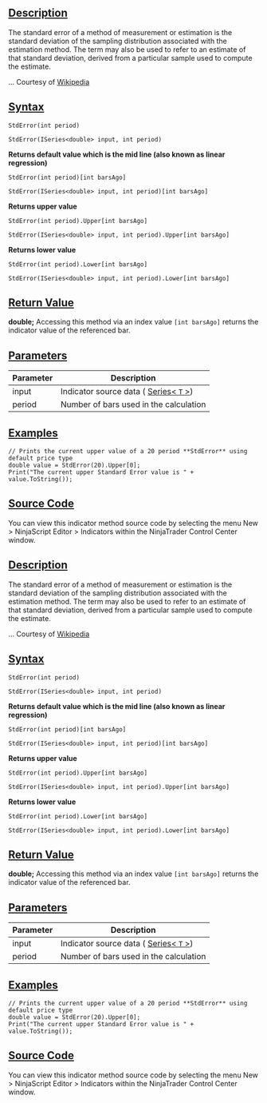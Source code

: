 ## [Description](https://developer.ninjatrader.com/docs/desktop/standard_error_stderror\#description)

The standard error of a method of measurement or estimation is the standard deviation of the sampling distribution associated with the estimation method. The term may also be used to refer to an estimate of that standard deviation, derived from a particular sample used to compute the estimate.

... Courtesy of [Wikipedia](http://en.wikipedia.org/wiki/Standard_error_(statistics))

## [Syntax](https://developer.ninjatrader.com/docs/desktop/standard_error_stderror\#syntax)

`StdError(int period)`

`StdError(ISeries<double> input, int period)`

**Returns default value which is the mid line (also known as linear regression)**

`StdError(int period)[int barsAgo]`

`StdError(ISeries<double> input, int period)[int barsAgo]`

**Returns upper value**

`StdError(int period).Upper[int barsAgo]`

`StdError(ISeries<double> input, int period).Upper[int barsAgo]`

**Returns lower value**

`StdError(int period).Lower[int barsAgo]`

`StdError(ISeries<double> input, int period).Lower[int barsAgo]`

## [Return Value](https://developer.ninjatrader.com/docs/desktop/standard_error_stderror\#return-value)

**double;** Accessing this method via an index value `[int barsAgo]` returns the indicator value of the referenced bar.

## [Parameters](https://developer.ninjatrader.com/docs/desktop/standard_error_stderror\#parameters)

| Parameter | Description |
| --- | --- |
| input | Indicator source data ( [Series< `T` >](https://developer.ninjatrader.com/docs/desktop/seriest)) |
| period | Number of bars used in the calculation |

## [Examples](https://developer.ninjatrader.com/docs/desktop/standard_error_stderror\#examples)

```jsx-150469391 csharp
// Prints the current upper value of a 20 period **StdError** using default price type
double value = StdError(20).Upper[0];
Print("The current upper Standard Error value is " + value.ToString());

```

## [Source Code](https://developer.ninjatrader.com/docs/desktop/standard_error_stderror\#source-code)

You can view this indicator method source code by selecting the menu New > NinjaScript Editor > Indicators within the NinjaTrader Control Center window.

## [Description](https://developer.ninjatrader.com/docs/desktop/standard_error_stderror\#description)

The standard error of a method of measurement or estimation is the standard deviation of the sampling distribution associated with the estimation method. The term may also be used to refer to an estimate of that standard deviation, derived from a particular sample used to compute the estimate.

... Courtesy of [Wikipedia](http://en.wikipedia.org/wiki/Standard_error_(statistics))

## [Syntax](https://developer.ninjatrader.com/docs/desktop/standard_error_stderror\#syntax)

`StdError(int period)`

`StdError(ISeries<double> input, int period)`

**Returns default value which is the mid line (also known as linear regression)**

`StdError(int period)[int barsAgo]`

`StdError(ISeries<double> input, int period)[int barsAgo]`

**Returns upper value**

`StdError(int period).Upper[int barsAgo]`

`StdError(ISeries<double> input, int period).Upper[int barsAgo]`

**Returns lower value**

`StdError(int period).Lower[int barsAgo]`

`StdError(ISeries<double> input, int period).Lower[int barsAgo]`

## [Return Value](https://developer.ninjatrader.com/docs/desktop/standard_error_stderror\#return-value)

**double;** Accessing this method via an index value `[int barsAgo]` returns the indicator value of the referenced bar.

## [Parameters](https://developer.ninjatrader.com/docs/desktop/standard_error_stderror\#parameters)

| Parameter | Description |
| --- | --- |
| input | Indicator source data ( [Series< `T` >](https://developer.ninjatrader.com/docs/desktop/seriest)) |
| period | Number of bars used in the calculation |

## [Examples](https://developer.ninjatrader.com/docs/desktop/standard_error_stderror\#examples)

```jsx-150469391 csharp
// Prints the current upper value of a 20 period **StdError** using default price type
double value = StdError(20).Upper[0];
Print("The current upper Standard Error value is " + value.ToString());

```

## [Source Code](https://developer.ninjatrader.com/docs/desktop/standard_error_stderror\#source-code)

You can view this indicator method source code by selecting the menu New > NinjaScript Editor > Indicators within the NinjaTrader Control Center window.